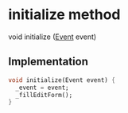 


# initialize method








void initialize
([Event](../../models_events_event_model/Event-class.md) event)








## Implementation

```dart
void initialize(Event event) {
  _event = event;
  _fillEditForm();
}
```







